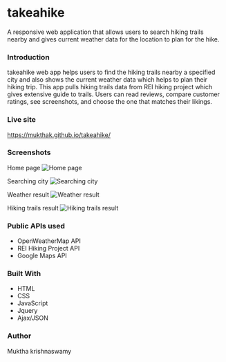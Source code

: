 # takeahike
A responsive web application that allows users to search hiking trails nearby and gives current weather data for the location to plan for the hike.

### Introduction
takeahike web app helps users to find the hiking trails nearby a specified city and also shows the current weather data which helps to plan their hiking trip. This app pulls hiking trails data from REI hiking project which gives extensive guide to trails. Users can read reviews, compare customer ratings, see screenshots, and choose the one that matches their likings.

### Live site
https://mukthak.github.io/takeahike/

### Screenshots
Home page
![Home page](https://github.com/mukthaK/takeahike/blob/master/images/screenshots/home-page.png)

Searching city
![Searching city](https://github.com/mukthaK/takeahike/blob/master/images/screenshots/city-search.png)

Weather result
![Weather result](https://github.com/mukthaK/takeahike/blob/master/images/screenshots/weather-result.png)

Hiking trails result
![Hiking trails result](https://github.com/mukthaK/takeahike/blob/master/images/screenshots/hiking-trails-result.png)

### Public APIs used
* OpenWeatherMap API
* REI Hiking Project API
* Google Maps API
 
### Built With
* HTML
* CSS
* JavaScript
* Jquery
* Ajax/JSON

### Author
Muktha krishnaswamy


